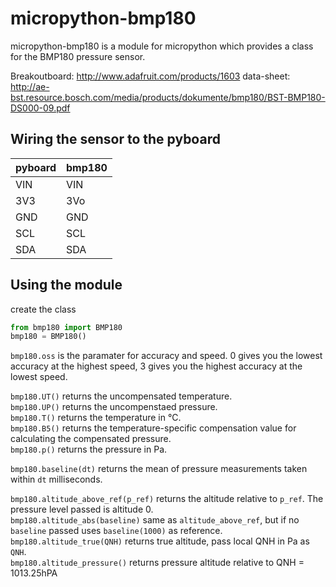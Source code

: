 micropython-bmp180
==================

micropython-bmp180 is a module for micropython which provides a class for the BMP180 pressure sensor.

Breakoutboard: http://www.adafruit.com/products/1603
data-sheet: http://ae-bst.resource.bosch.com/media/products/dokumente/bmp180/BST-BMP180-DS000-09.pdf

## Wiring the sensor to the pyboard

| pyboard| bmp180 |
|--------|--------|
| VIN    | VIN    |
| 3V3    | 3Vo    |
| GND    | GND    |
| SCL    | SCL    |
| SDA    | SDA    |

## Using the module

create the class
```python
from bmp180 import BMP180
bmp180 = BMP180()
```

```bmp180.oss``` is the paramater for accuracy and speed. 0 gives you the lowest accuracy at the highest speed, 3 gives you the highest accuracy at the lowest speed.

```bmp180.UT()``` returns the uncompensated temperature.  
```bmp180.UP()``` returns the uncompenstaed pressure.  
```bmp180.T()``` returns the temperature in °C.  
```bmp180.B5()``` returns the temperature-specific compensation value for calculating the compensated pressure.  
```bmp180.p()``` returns the pressure in Pa.  

```bmp180.baseline(dt)``` returns the mean of pressure measurements taken within ```dt``` milliseconds.  

```bmp180.altitude_above_ref(p_ref)``` returns the altitude relative to ```p_ref```. The pressure level passed is altitude 0.  
```bmp180.altitude_abs(baseline)``` same as ```altitude_above_ref```, but if no ```baseline``` passed uses ```baseline(1000)``` as reference.  
```bmp180.altitude_true(QNH)``` returns true altitude, pass local QNH in Pa as ```QNH```.  
```bmp180.altitude_pressure()``` returns pressure altitude relative to QNH = 1013.25hPA



